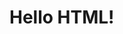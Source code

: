 <!DOCTYPE html>
<html lang="en">
<head>
    <meta charset="UTF-8">
    <meta name="viewport" content="width=device-width, initial-scale=1.0">
    <title></title>
</head>    
<body>
    <h1>Hello HTML!</h1>
</body>


</html>
